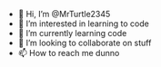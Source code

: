 - 👋 Hi, I’m @MrTurtle2345
- 👀 I’m interested in learning to code
- 🌱 I’m currently learning code
- 💞️ I’m looking to collaborate on stuff
- 📫 How to reach me dunno

<!---
MrTurtle2345/MrTurtle2345 is a ✨ special ✨ repository because its `README.md` (this file) appears on your GitHub profile.
You can click the Preview link to take a look at your changes.
--->
